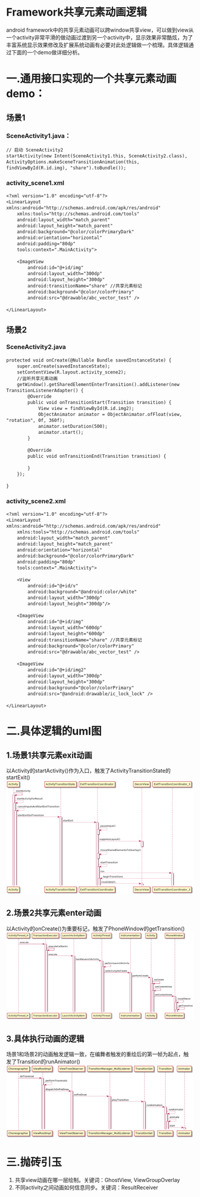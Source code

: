 # **Framework共享元素动画逻辑**
android framework中的共享元素动画可以跨window共享view，可以做到view从一个activity非常平滑的做动画过渡到另一个activity中，显示效果非常酷炫，为了丰富系统显示效果修改及扩展系统动画有必要对此处逻辑做一个梳理。具体逻辑通过下面的一个demo做详细分析。
# 一.通用接口实现的一个共享元素动画demo：
## 场景1 
### SceneActivity1.java：
```
// 启动 SceneActivity2
startActivity(new Intent(SceneActivity1.this, SceneActivity2.class),
ActivityOptions.makeSceneTransitionAnimation(this, findViewById(R.id.img), "share").toBundle());
```
### activity_scene1.xml
```
<?xml version="1.0" encoding="utf-8"?>
<LinearLayout xmlns:android="http://schemas.android.com/apk/res/android"
    xmlns:tools="http://schemas.android.com/tools"
    android:layout_width="match_parent"
    android:layout_height="match_parent"
    android:background="@color/colorPrimaryDark"
    android:orientation="horizontal"
    android:padding="80dp"
    tools:context=".MainActivity">
 
    <ImageView
        android:id="@+id/img"
        android:layout_width="300dp"
        android:layout_height="300dp"
        android:transitionName="share" //共享元素标记
        android:background="@color/colorPrimary"
        android:src="@drawable/abc_vector_test" />
 
</LinearLayout>

```

## 场景2
### SceneActivity2.java
```
protected void onCreate(@Nullable Bundle savedInstanceState) {
    super.onCreate(savedInstanceState);
    setContentView(R.layout.activity_scene2);
    //监听共享元素动画
    getWindow().getSharedElementEnterTransition().addListener(new TransitionListenerAdapter() {
        @Override
        public void onTransitionStart(Transition transition) {
            View view = findViewById(R.id.img2);
            ObjectAnimator animator = ObjectAnimator.ofFloat(view, "rotation", 0f, 360f);
            animator.setDuration(500);
            animator.start();
        }
 
        @Override
        public void onTransitionEnd(Transition transition) {
     
        }
    });
 
}
```

### activity_scene2.xml
```
<?xml version="1.0" encoding="utf-8"?>
<LinearLayout xmlns:android="http://schemas.android.com/apk/res/android"
    xmlns:tools="http://schemas.android.com/tools"
    android:layout_width="match_parent"
    android:layout_height="match_parent"
    android:orientation="horizontal"
    android:background="@color/colorPrimaryDark"
    android:padding="80dp"
    tools:context=".MainActivity">
 
    <View
        android:id="@+id/v"
        android:background="@android:color/white"
        android:layout_width="300dp"
        android:layout_height="300dp"/>
 
    <ImageView
        android:id="@+id/img"
        android:layout_width="600dp"
        android:layout_height="600dp"
        android:transitionName="share" //共享元素标记
        android:background="@color/colorPrimary"
        android:src="@drawable/abc_vector_test" />
 
    <ImageView
        android:id="@+id/img2"
        android:layout_width="300dp"
        android:layout_height="300dp"
        android:background="@color/colorPrimary"
        android:src="@android:drawable/ic_lock_lock" />
 
</LinearLayout>
```

# 二.具体逻辑的uml图
## 1.场景1共享元素exit动画
以Activity的startActivity()作为入口，触发了ActivityTransitionState的startExit()
![](.gitbook/assets/startTractionbeforeExitAnim.png)


## 2.场景2共享元素enter动画
以Activity的onCreate()为重要标记，触发了PhoneWindow的getTransition()
![](.gitbook/assets/startTractionbeforeEnterAnim.png)

## 3.具体执行动画的逻辑
场景1和场景2的动画触发逻辑一致，在编舞者触发的重绘后的第一帧为起点，触发了Transition的runAnimator()
![](.gitbook/assets/startTractiondoANim.png)

# 三.抛砖引玉
1. 共享view动画在哪一层绘制。关键词：GhostView, ViewGroupOverlay
2. 不同activity之间动画如何信息同步。关键词：ResultReceiver